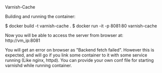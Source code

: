Varnish-Cache

Building and running the container:

$ docker build -t varnish-cache .
$ docker run -it -p 8081:80 varnish-cache

Now you will be able to access the server from browser at:
http://vm_ip:8081

You will get an error on browser as "Backend fetch failed".
However this is expected, and will go if you link some container to it with some service running (Like nginx, httpd). 
You can provide your own conf file for starting varnishd while running container.

